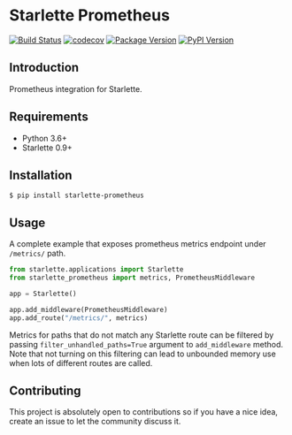 # Starlette Prometheus
[![Build Status](https://github.com/perdy/starlette-prometheus/workflows/Continuous%20Integration/badge.svg)](https://github.com/perdy/starlette-prometheus/actions)
[![codecov](https://codecov.io/gh/perdy/starlette-prometheus/branch/master/graph/badge.svg)](https://codecov.io/gh/perdy/starlette-prometheus)
[![Package Version](https://img.shields.io/pypi/v/starlette-prometheus?logo=PyPI&logoColor=white)](https://pypi.org/project/starlette-prometheus/)
[![PyPI Version](https://img.shields.io/pypi/pyversions/starlette-prometheus?logo=Python&logoColor=white)](https://pypi.org/project/starlette-prometheus/)

## Introduction

Prometheus integration for Starlette.

## Requirements

* Python 3.6+
* Starlette 0.9+

## Installation

```console
$ pip install starlette-prometheus
```

## Usage

A complete example that exposes prometheus metrics endpoint under `/metrics/` path.

```python
from starlette.applications import Starlette
from starlette_prometheus import metrics, PrometheusMiddleware

app = Starlette()

app.add_middleware(PrometheusMiddleware)
app.add_route("/metrics/", metrics)
```

Metrics for paths that do not match any Starlette route can be filtered by passing
`filter_unhandled_paths=True` argument to `add_middleware` method.  Note that not
turning on this filtering can lead to unbounded memory use when lots of different
routes are called.

## Contributing

This project is absolutely open to contributions so if you have a nice idea, create an issue to let the community 
discuss it.
